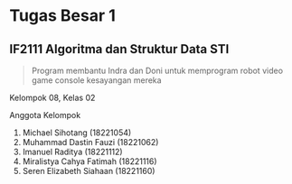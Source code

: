 # Tugas Besar 1
## IF2111 Algoritma dan Struktur Data STI

> Program membantu Indra dan Doni untuk memprogram 
> robot video game console kesayangan mereka

Kelompok 08, Kelas 02

Anggota Kelompok
1. Michael Sihotang (18221054)
2. Muhammad Dastin Fauzi (18221062)
3. Imanuel Raditya (18221112)
4. Miralistya Cahya Fatimah (18221116)
5. Seren Elizabeth Siahaan (18221160)
